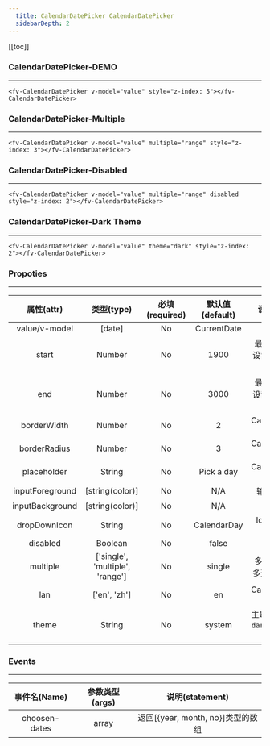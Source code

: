```yaml
---
  title: CalendarDatePicker CalendarDatePicker
  sidebarDepth: 2
---
```

  
[[toc]]

### CalendarDatePicker-DEMO
---

<script>
export default {

    data () {
        return {
            value: new Date()
        }
    }

}
</script>

<div style="z-index: 5">

<ClientOnly>
<fv-CalendarDatePicker v-model="value" style="z-index: 5"></fv-CalendarDatePicker>
</ClientOnly>
</div>

```vue
<fv-CalendarDatePicker v-model="value" style="z-index: 5"></fv-CalendarDatePicker>
```

### CalendarDatePicker-Multiple

---

<div style="z-index: 3">
<ClientOnly>
<fv-CalendarDatePicker v-model="value" multiple="range" style="z-index: 3"></fv-CalendarDatePicker>
</ClientOnly>
</div>

```vue
<fv-CalendarDatePicker v-model="value" multiple="range" style="z-index: 3"></fv-CalendarDatePicker>
```

### CalendarDatePicker-Disabled

---

<div style="z-index: 2">
<ClientOnly>
<fv-CalendarDatePicker v-model="value" multiple="range" disabled style="z-index: 2"></fv-CalendarDatePicker>
</ClientOnly>
</div>

```vue
<fv-CalendarDatePicker v-model="value" multiple="range" disabled style="z-index: 2"></fv-CalendarDatePicker>
```

### CalendarDatePicker-Dark Theme

---

<div style="z-index: 1">
<ClientOnly>
<fv-CalendarDatePicker v-model="value" theme="dark" style="z-index: 2"></fv-CalendarDatePicker>
</ClientOnly>

</div>

```vue
<fv-CalendarDatePicker v-model="value" theme="dark" style="z-index: 2"></fv-CalendarDatePicker>
```

### Propoties

---
|   属性(attr)    |             类型(type)             | 必填(required) | 默认值(default) |            说明(statement)             |
|:---------------:|:----------------------------------:|:--------------:|:---------------:|:--------------------------------------:|
|  value/v-model  |               [date]               |       No       |   CurrentDate   |                                        |
|      start      |              Number              |       No       |      1900       | 最小年份, 尽量不要设置过小防止性能消耗 |
|       end       |              Number              |       No       |      3000       | 最大年份, 尽量不要设置过大防止性能消耗 |
|   borderWidth   |              Number              |       No       |        2        |    CalendarDatePicker border width     |
|  borderRadius   |              Number              |       No       |        3        |    CalendarDatePicker border radius    |
|   placeholder   |              String              |       No       |   Pick a day    |     CalendarDatePicker placeholder     |
| inputForeground |          [string(color)]           |       No       |       N/A       |            输入框文字前景色            |
| inputBackground |          [string(color)]           |       No       |       N/A       |              输入框背景色              |
|  dropDownIcon   |              String              |       No       |   CalendarDay   |         Icon with Fabric-Icon          |
|    disabled     |             Boolean              |       No       |      false      |                                        |
|    multiple     |   ['single', 'multiple', 'range']    |       No       |     single      |  多选模式, 有单选、多选和范围日期选择  |
|       lan       |            ['en', 'zh']             |       No       |       en        |      CalendarDatePicker language.      |
|     theme     | String |       No       |     system      |       主题样式, 包含`light`, `dark`, `system`, `custom`几种样式              |

### Events

---
| 事件名(Name)  | 参数类型(args) |         说明(statement)         |
|:-------------:|:--------------:|:-------------------------------:|
| choosen-dates |     array      | 返回[{year, month, no}]类型的数组 |
  
